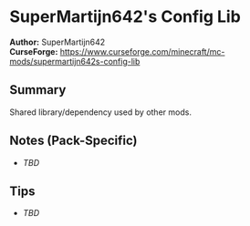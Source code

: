 # SuperMartijn642's Config Lib

**Author:** SuperMartijn642  
**CurseForge:** https://www.curseforge.com/minecraft/mc-mods/supermartijn642s-config-lib

## Summary
Shared library/dependency used by other mods.

## Notes (Pack-Specific)
- _TBD_

## Tips
- _TBD_

